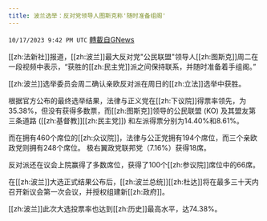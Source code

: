 ```yaml
---
title: 波兰选举：反对党领导人图斯克称'随时准备组阁'
---
```

`10/17/2023 9:42 PM UTC` [轉載自GNews](https://gnews.org/articles/1846861)

[[zh:法新社]]报道，[[zh:波兰]]最大反对党"公民联盟"领导人[[zh:图斯克]]周二在一段视频中表示，“获胜的[[zh:民主党]]派之间保持联系，并随时准备着手组阁。”

[[zh:波兰]]选举委员会周二确认亲欧反对派在周日的[[zh:立法]]选举中获胜。

根据官方公布的最终选举结果，法律与正义党在[[zh:下议院]]得票率领先，为 35.38%，但没有获得多数票，而[[zh:图斯克]]领导的公民联盟 (KO) 及其盟友第三条道路 ([[zh:基督教]][[zh:民主党]]) 和左派得票分别为14.40%和8.61%。

而在拥有460个席位的[[zh:众议院]]，法律与公正党拥有194个席位，而三个亲欧政党则拥有248个席位。 极右翼政党联邦党（7.16%）获得18席。

反对派还在议会上院赢得了多数席位，获得了100个[[zh:参议院]]席位中的66席。

在[[zh:波兰]]大选正式结果公布后，[[zh:波兰总统]][[zh:杜达]]将在最多三十天内召开新议会第一次会议，并授权组建新[[zh:政府]]。

[[zh:波兰]]此次大选投票率也达到[[zh:历史]]最高水平，达74.38%。

